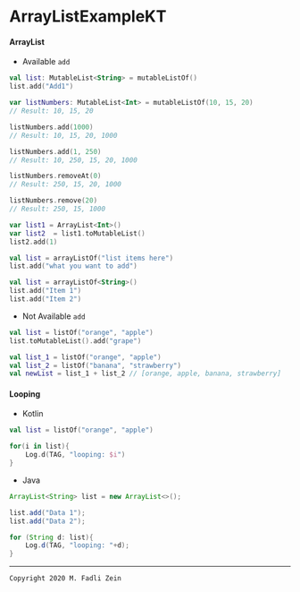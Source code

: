 # ArrayListExampleKT

#### ArrayList
- Available `add`
```kotlin
val list: MutableList<String> = mutableListOf()
list.add("Add1")
```
```kotlin
var listNumbers: MutableList<Int> = mutableListOf(10, 15, 20)
// Result: 10, 15, 20

listNumbers.add(1000)
// Result: 10, 15, 20, 1000

listNumbers.add(1, 250)
// Result: 10, 250, 15, 20, 1000

listNumbers.removeAt(0)
// Result: 250, 15, 20, 1000

listNumbers.remove(20)
// Result: 250, 15, 1000
```
```kotlin
var list1 = ArrayList<Int>()
var list2  = list1.toMutableList()
list2.add(1)
```
```kotlin
val list = arrayListOf("list items here")
list.add("what you want to add")
```
```kotlin
val list = arrayListOf<String>()
list.add("Item 1")
list.add("Item 2")
```

- Not Available `add`
```kotlin
val list = listOf("orange", "apple")
list.toMutableList().add("grape")

val list_1 = listOf("orange", "apple")
val list_2 = listOf("banana", "strawberry")
val newList = list_1 + list_2 // [orange, apple, banana, strawberry]
```

#### Looping
- Kotlin
```kotlin
val list = listOf("orange", "apple")

for(i in list){
    Log.d(TAG, "looping: $i")
}
```
- Java
```java
ArrayList<String> list = new ArrayList<>();

list.add("Data 1");
list.add("Data 2");

for (String d: list){
    Log.d(TAG, "looping: "+d);
}
```

---

```
Copyright 2020 M. Fadli Zein
```